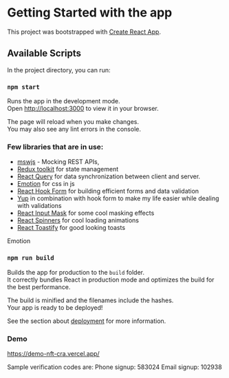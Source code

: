 # Getting Started with the app

This project was bootstrapped with [Create React App](https://github.com/facebook/create-react-app).

## Available Scripts

In the project directory, you can run:

### `npm start`

Runs the app in the development mode.\
Open [http://localhost:3000](http://localhost:3000) to view it in your browser.

The page will reload when you make changes.\
You may also see any lint errors in the console.

### Few libraries that are in use:
- [mswjs](https://mswjs.io/) - Mocking REST APIs, 
- [Redux toolkit](https://redux-toolkit.js.org/) for state management
- [React Query](https://react-query.tanstack.com/) for data synchronization between client and server. 
- [Emotion](https://emotion.sh/) for css in js
- [React Hook Form](https://react-hook-form.com/) for building efficient forms and data validation
- [Yup](https://github.com/jquense/yup) in combination with hook form to make my life easier while dealing with validations
- [React Input Mask](https://github.com/sanniassin/react-input-mask) for some cool masking effects
- [React Spinners](https://www.npmjs.com/package/react-spinners) for cool loading animations
- [React Toastify](https://www.npmjs.com/package/react-toastify) for good looking toasts

Emotion 

### `npm run build`

Builds the app for production to the `build` folder.\
It correctly bundles React in production mode and optimizes the build for the best performance.

The build is minified and the filenames include the hashes.\
Your app is ready to be deployed!

See the section about [deployment](https://facebook.github.io/create-react-app/docs/deployment) for more information.

### Demo
https://demo-nft-cra.vercel.app/

Sample verification codes are:
Phone signup: 583024
Email signup: 102938
